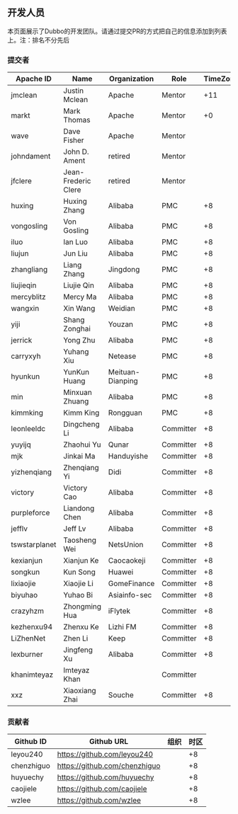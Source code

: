 ## 开发人员

本页面展示了Dubbo的开发团队。请通过提交PR的方式把自己的信息添加到列表上。注：排名不分先后

### 提交者

| Apache ID       | Name                | Organization     | Role      | TimeZone |
| --------------- | ------------------- | ------------     | --------- | -------- |
| jmclean         | Justin Mclean       | Apache           | Mentor    | +11      |
| markt           | Mark Thomas         | Apache           | Mentor    | +0       |
| wave            | Dave Fisher         | Apache           | Mentor    |          |
| johndament      | John D. Ament       | retired          | Mentor    |          |
| jfclere         | Jean-Frederic Clere | retired          | Mentor    |          |
| huxing          | Huxing Zhang        | Alibaba          | PMC      | +8       |
| vongosling      | Von Gosling         | Alibaba          | PMC      | +8       |
| iluo            | Ian Luo             | Alibaba          | PMC      | +8       |
| liujun          | Jun Liu             | Alibaba          | PMC      | +8       |
| zhangliang      | Liang Zhang         | Jingdong         | PMC      | +8       |
| liujieqin       | Liujie Qin          | Alibaba          | PMC      | +8       |
| mercyblitz      | Mercy Ma            | Alibaba          | PMC      | +8       |
| wangxin         | Xin Wang            | Weidian          | PMC      | +8       |
| yiji            | Shang Zonghai       | Youzan           | PMC      | +8       |
| jerrick         | Yong Zhu            | Alibaba          | PMC      | +8       |
| carryxyh        | Yuhang Xiu          | Netease          | PMC      | +8       |
| hyunkun         | YunKun Huang        | Meituan-Dianping | PMC      | +8       |
| min             | Minxuan Zhuang      | Alibaba          | PMC      | +8       |
| kimmking        | Kimm King           | Rongguan         | PMC      | +8       |
| leonleeldc      | Dingcheng Li        | Alibaba          | Committer | +8       |
| yuyijq          | Zhaohui Yu          | Qunar            | Committer | +8       |
| mjk             | Jinkai Ma           | Handuyishe       | Committer | +8       |
| yizhenqiang     | Zhenqiang Yi        | Didi             | Committer | +8       |
| victory         | Victory Cao         | Alibaba          | Committer | +8       |
| purpleforce     | Liandong Chen       | Alibaba          | Committer | +8       |
| jefflv          | Jeff Lv             | Alibaba          | Committer | +8       |
| tswstarplanet   | Taosheng Wei        | NetsUnion        | Committer | +8       |
| kexianjun       | Xianjun Ke          | Caocaokeji       | Committer | +8       |
| songkun         | Kun Song            | Huawei           | Committer | +8       |
| lixiaojie       | Xiaojie Li          | GomeFinance      | Committer | +8       |
| biyuhao         | Yuhao Bi            | Asiainfo-sec     | Committer | +8       |
| crazyhzm        | Zhongming Hua       | iFlytek          | Committer | +8       |
| kezhenxu94      | Zhenxu Ke           | Lizhi FM         | Committer | +8       |
| LiZhenNet       | Zhen Li             | Keep             | Committer | +8       |
| lexburner       | Jingfeng Xu         | Alibaba          | Committer | +8       |
| khanimteyaz     | Imteyaz Khan        |                  | Committer |          |
| xxz             | Xiaoxiang Zhai      | Souche           | Committer | +8       |

### 贡献者

| Github ID  | Github URL                      | 组织         | 时区 |
| ---------- | ------------------------------- | ------------ | ---- |
| leyou240   | <https://github.com/leyou240>   |              | +8   |
| chenzhiguo | <https://github.com/chenzhiguo> |              | +8   |
| huyuechy   | <https://github.com/huyuechy>   |              | +8   |
| caojiele   | <https://github.com/caojiele>   |              | +8   |
| wzlee      | <https://github.com/wzlee>      |              | +8   |

